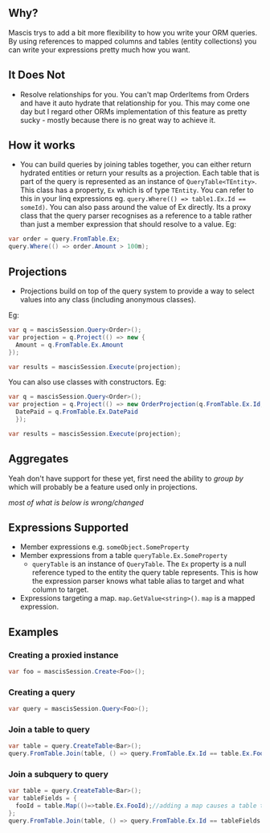 
## Why?

Mascis trys to add a bit more flexibility to how you write your ORM queries. By using references to mapped columns and tables (entity collections) you can write your expressions pretty much how you want.

## It Does Not

- Resolve relationships for you. You can't map OrderItems from Orders and have it auto hydrate that relationship for you. This may come one day but I regard other ORMs implementation of this feature as pretty sucky - mostly because there is no great way to achieve it.

## How it works

- You can build queries by joining tables together, you can either return hydrated entities or return your results as a projection. Each table that is part of the query is represented as an instance of `QueryTable<TEntity>`. This class has a property, `Ex` which is of type `TEntity`. You can refer to this in your linq expressions eg. `query.Where(() => table1.Ex.Id == someId)`. You can also pass around the value of Ex directly. Its a proxy class that the query parser recognises as a reference to a table rather than just a member expression that should resolve to a value. Eg:

``` csharp
var order = query.FromTable.Ex;
query.Where(() => order.Amount > 100m);
```

## Projections

- Projections build on top of the query system to provide a way to select values into any class (including anonymous classes).

Eg:

``` csharp
var q = mascisSession.Query<Order>();
var projection = q.Project(() => new {
  Amount = q.FromTable.Ex.Amount
});

var results = mascisSession.Execute(projection);
```

You can also use classes with constructors. Eg:

``` csharp
var q = mascisSession.Query<Order>();
var projection = q.Project(() => new OrderProjection(q.FromTable.Ex.Id, q.FromTable.Ex.Amount) {
  DatePaid = q.FromTable.Ex.DatePaid
  });

var results = mascisSession.Execute(projection);
```

## Aggregates

Yeah don't have support for these yet, first need the ability to _group by_ which will probably be a feature used only in projections.

_most of what is below is wrong/changed_

## Expressions Supported

- Member expressions e.g. `someObject.SomeProperty`
- Member expressions from a table `queryTable.Ex.SomeProperty`
  - `queryTable` is an instance of `QueryTable`. The `Ex` property is a null reference typed to the entity the query table represents. This is how the expression parser knows what table alias to target and what column to target.
- Expressions targeting a map. `map.GetValue<string>()`. `map` is a mapped expression.

## Examples

### Creating a proxied instance
``` cs
var foo = mascisSession.Create<Foo>();
```

### Creating a query

``` cs
var query = mascisSession.Query<Foo>();
```

### Join a table to query
``` cs
var table = query.CreateTable<Bar>();
query.FromTable.Join(table, () => query.FromTable.Ex.Id == table.Ex.FooId);
```

### Join a subquery to query
``` cs
var table = query.CreateTable<Bar>();
var tableFields = {
  fooId = table.Map(()=>table.Ex.FooId);//adding a map causes a table to become a sub query
};
query.FromTable.Join(table, () => query.FromTable.Ex.Id == tableFields.fooId.Value<Guid>());
```
